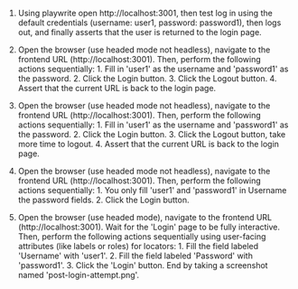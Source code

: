 1. Using playwrite open http://localhost:3001, then test log in using the default credentials (username: user1, password: password1), then logs out, and finally asserts that the user is returned to the login page.

2. Open the browser (use headed mode not headless), navigate to the frontend URL (http://localhost:3001). Then, perform the following actions sequentially: 1. Fill in 'user1' as the username and 'password1' as the password. 2. Click the Login button. 3. Click the Logout button. 4. Assert that the current URL is back to the login page.

3. Open the browser (use headed mode not headless), navigate to the frontend URL (http://localhost:3001). Then, perform the following actions sequentially: 1. Fill in 'user1' as the username and 'password1' as the password. 2. Click the Login button. 3. Click the Logout button, take more time to logout. 4. Assert that the current URL is back to the login page.

4. Open the browser (use headed mode not headless), navigate to the frontend URL (http://localhost:3001). Then, perform the following actions sequentially: 1. You only fill 'user1' and 'password1' in Username the password fields. 2. Click the Login button.

5. Open the browser (use headed mode), navigate to the frontend URL (http://localhost:3001). Wait for the 'Login' page to be fully interactive. Then, perform the following actions sequentially using user-facing attributes (like labels or roles) for locators: 1. Fill the field labeled 'Username' with 'user1'. 2. Fill the field labeled 'Password' with 'password1'. 3. Click the 'Login' button. End by taking a screenshot named 'post-login-attempt.png'.
